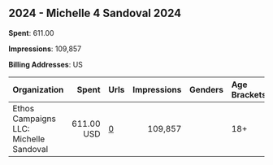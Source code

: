 ## 2024 - Michelle 4 Sandoval 2024 
**Spent**: 611.00

**Impressions**: 109,857

**Billing Addresses**: US

|Organization|Spent|Urls|Impressions|Genders|Age Brackets|Country Codes|
|:---|---:|:---|---:|:---|:---|:---|
|Ethos Campaigns LLC: Michelle Sandoval|611.00 USD|[0](https://www.snap.com/political-ads/asset/78e7796d950cfd269a85981ef537aa7dbf17b8071c7f280a9ab46e8d52c8e221?mediaType=mp4)|109,857||18+|united states|
